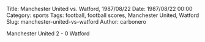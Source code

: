 Title: Manchester United vs. Watford, 1987/08/22
Date: 1987/08/22 00:00
Category: sports
Tags: football, football scores, Manchester United, Watford
Slug: manchester-united-vs-watford
Author: carbonero


Manchester United 2 - 0 Watford
